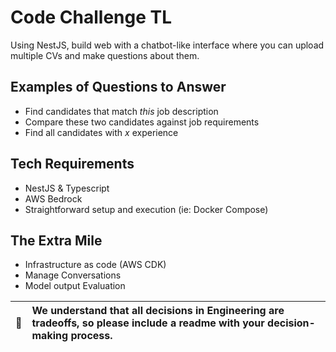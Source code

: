 # Code Challenge TL
Using NestJS, build web with a chatbot-like interface where you can upload multiple CVs and make questions about them.

## Examples of Questions to Answer
- Find candidates that match *this* job description
- Compare these two candidates against job requirements
- Find all candidates with *x* experience

## Tech Requirements
- NestJS & Typescript
- AWS Bedrock
- Straightforward setup and execution (ie: Docker Compose)

## The Extra Mile
- Infrastructure as code (AWS CDK)
- Manage Conversations
- Model output Evaluation

| :memo: | We understand that all decisions in Engineering are tradeoffs, so please include a readme with your decision-making process. |
|--------|:-----------------------------------------------------------------------------------------------------------------------------|
